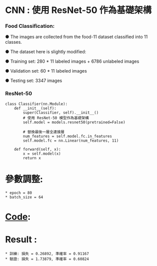 # CNN : 使用 ResNet-50 作為基礎架構
### Food Classification:
  
● The images are collected from the food-11 dataset classified into 11 classes.

● The dataset here is slightly modified:

● Training set: 280 * 11 labeled images + 6786 unlabeled images

● Validation set: 60 * 11 labeled images

● Testing set: 3347 images

### ResNet-50
```
class Classifier(nn.Module):
    def __init__(self):
        super(Classifier, self).__init__()
        # 使用 ResNet-50 模型作為基礎架構
        self.model = models.resnet50(pretrained=False)

        # 替換最後一層全連接層
        num_features = self.model.fc.in_features
        self.model.fc = nn.Linear(num_features, 11)

    def forward(self, x):
        x = self.model(x)
        return x
```

# 參數調整:
```
* epoch = 80
* batch_size = 64
```
# [Code](https://github.com/Anderson991288/Machine-Learning/blob/main/CNN/CNN_ResNet_50.ipynb):

# Result :
```
* 訓練: 損失 = 0.26892, 準確率 = 0.91167
* 驗證: 損失 = 1.73879, 準確率 = 0.60824
```

